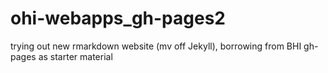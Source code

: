 # ohi-webapps_gh-pages2
trying out new rmarkdown website (mv off Jekyll), borrowing from BHI gh-pages as starter material
